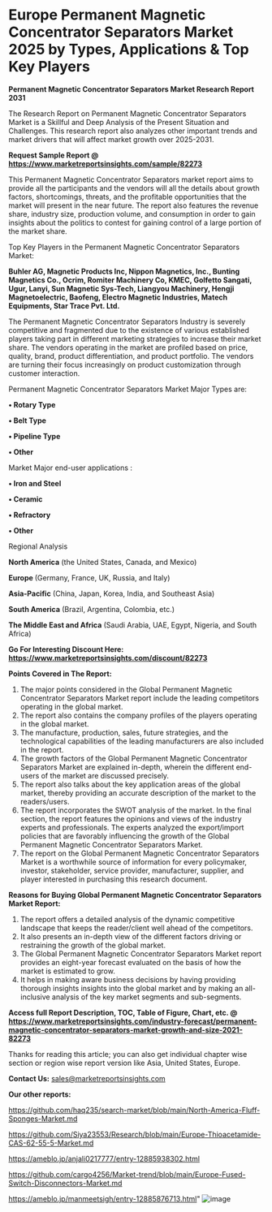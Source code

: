  # Europe Permanent Magnetic Concentrator Separators Market 2025 by Types, Applications & Top Key Players

<strong>Permanent Magnetic Concentrator Separators Market Research Report 2031</strong>

The Research Report on Permanent Magnetic Concentrator Separators Market is a Skillful and Deep Analysis of the Present Situation and Challenges. This research report also analyzes other important trends and market drivers that will affect market growth over 2025-2031.

<strong>Request Sample Report @ <a href=https://www.marketreportsinsights.com/sample/82273>https://www.marketreportsinsights.com/sample/82273</a></strong>

This Permanent Magnetic Concentrator Separators market report aims to provide all the participants and the vendors will all the details about growth factors, shortcomings, threats, and the profitable opportunities that the market will present in the near future. The report also features the revenue share, industry size, production volume, and consumption in order to gain insights about the politics to contest for gaining control of a large portion of the market share.

Top Key Players in the Permanent Magnetic Concentrator Separators Market:

<strong>Buhler AG, Magnetic Products Inc, Nippon Magnetics, Inc., Bunting Magnetics Co., Ocrim, Romiter Machinery Co, KMEC, Golfetto Sangati, Ugur, Lanyi, Sun Magnetic Sys-Tech, Liangyou Machinery, Hengji Magnetoelectric, Baofeng, Electro Magnetic Industries, Matech Equipments, Star Trace Pvt. Ltd.</strong>

The Permanent Magnetic Concentrator Separators Industry is severely competitive and fragmented due to the existence of various established players taking part in different marketing strategies to increase their market share. The vendors operating in the market are profiled based on price, quality, brand, product differentiation, and product portfolio. The vendors are turning their focus increasingly on product customization through customer interaction.

Permanent Magnetic Concentrator Separators Market Major Types are:

<strong>• Rotary Type

• Belt Type

• Pipeline Type

• Other</strong>

Market Major end-user applications :

<strong>• Iron and Steel

• Ceramic

• Refractory

• Other</strong>

Regional Analysis

</u><strong><b>North America</b></strong> (the United States, Canada, and Mexico)

<strong><b>Europe </b></strong>(Germany, France, UK, Russia, and Italy)

<strong><b>Asia-Pacific</b></strong> (China, Japan, Korea, India, and Southeast Asia)

<strong><b>South America</b></strong> (Brazil, Argentina, Colombia, etc.)

<strong><b>The Middle East and Africa</b></strong> (Saudi Arabia, UAE, Egypt, Nigeria, and South Africa)

<strong>Go For Interesting Discount Here: <a href=https://www.marketreportsinsights.com/discount/82273>https://www.marketreportsinsights.com/discount/82273</a></strong>

<strong>Points Covered in The Report:</strong>
<ol>
  <li>The major points considered in the Global Permanent Magnetic Concentrator Separators Market report include the leading competitors operating in the global market.</li>
  <li>The report also contains the company profiles of the players operating in the global market.</li>
  <li>The manufacture, production, sales, future strategies, and the technological capabilities of the leading manufacturers are also included in the report.</li>
  <li>The growth factors of the Global Permanent Magnetic Concentrator Separators Market are explained in-depth, wherein the different end-users of the market are discussed precisely.</li>
  <li>The report also talks about the key application areas of the global market, thereby providing an accurate description of the market to the readers/users.</li>
  <li>The report incorporates the SWOT analysis of the market. In the final section, the report features the opinions and views of the industry experts and professionals. The experts analyzed the export/import policies that are favorably influencing the growth of the Global Permanent Magnetic Concentrator Separators Market.</li>
  <li>The report on the Global Permanent Magnetic Concentrator Separators Market is a worthwhile source of information for every policymaker, investor, stakeholder, service provider, manufacturer, supplier, and player interested in purchasing this research document.</li>
</ol>
<strong>Reasons for Buying Global Permanent Magnetic Concentrator Separators Market Report:</strong>

<ol>
  <li>The report offers a detailed analysis of the dynamic competitive landscape that keeps the reader/client well ahead of the competitors.</li>
  <li>It also presents an in-depth view of the different factors driving or restraining the growth of the global market.</li>
  <li>The Global Permanent Magnetic Concentrator Separators Market report provides an eight-year forecast evaluated on the basis of how the market is estimated to grow.</li>
  <li>It helps in making aware business decisions by having providing thorough insights insights into the global market and by making an all-inclusive analysis of the key market segments and sub-segments.</li>
</ol>
<strong>Access full Report Description, TOC, Table of Figure, Chart, etc. @ <a href=https://www.marketreportsinsights.com/industry-forecast/permanent-magnetic-concentrator-separators-market-growth-and-size-2021-82273>https://www.marketreportsinsights.com/industry-forecast/permanent-magnetic-concentrator-separators-market-growth-and-size-2021-82273</a></strong>


Thanks for reading this article; you can also get individual chapter wise section or region wise report version like Asia, United States, Europe.

<strong>Contact Us:</strong>
sales@marketreportsinsights.com

<strong>Our other reports:</strong>

<a href=https://github.com/haq235/search-market/blob/main/North-America-Fluff-Sponges-Market.md>https://github.com/haq235/search-market/blob/main/North-America-Fluff-Sponges-Market.md</a>

<a href=https://github.com/Siya23553/Research/blob/main/Europe-Thioacetamide-CAS-62-55-5-Market.md>https://github.com/Siya23553/Research/blob/main/Europe-Thioacetamide-CAS-62-55-5-Market.md</a>

<a href=https://ameblo.jp/anjali0217777/entry-12885938302.html>https://ameblo.jp/anjali0217777/entry-12885938302.html</a>

<a href=https://github.com/cargo4256/Market-trend/blob/main/Europe-Fused-Switch-Disconnectors-Market.md>https://github.com/cargo4256/Market-trend/blob/main/Europe-Fused-Switch-Disconnectors-Market.md</a>

<a href=https://ameblo.jp/manmeetsigh/entry-12885876713.html>https://ameblo.jp/manmeetsigh/entry-12885876713.html</a>"
![image](https://github.com/user-attachments/assets/c6327685-6ef5-4a5c-8824-0c67fb31f060)
